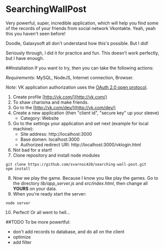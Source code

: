 SearchingWallPost
======
Very powerful, super, incredible application, which will help you find some of the records of your friends from social network Vkontakte.
Yeah, yeah this you haven't seen before!

Doodle, Galaxysoft all don't understand how this's possible. But I did!

Seriously through, I did it for practice and fun. This doesn't work perfectly, but I have enough.

##Installation
If you want to try, then you can take the following actions:

*Requirements*: MySQL, NodeJS, Internet connection, Browser.

*Note*: VK application authorization uses the [OAuth 2.0 open protocol](http://oauth.net/2/).
1. Create profile [http://vk.com/](http://vk.com/)
2. To shaw charisma and make friends.
3. Go to the [http://vk.com/dev/](http://vk.com/dev/)
4. Create a new application (then "client id", "secure key" up your sleeve)
    - Category: Website
5. Go to the settings your application and set next (example for local machine):
   - Site address: http://localhost:3000
   - Base domen: localhost:3000
   - Authorized redirect URI: http://localhost:3000/vklogin.html
6. Not bad for a start!
7. Clone repository and install node modules
```
git clone https://github.com/svarnoi420/searching-wall-post.git
npm install
```
8. Now we play the game. Because I know you like play the games. Go to the directory *lib/app_server.js* and *src/index.html*, then change all **YOURS** on your data.
9. When you're ready start the server:
```
node server
```
10. Perfect! Or all went to hell...

##TODO
To be more powertful:
- don't add records to database, and do all on the client
- optimize
- add filter